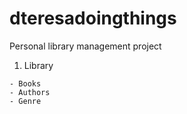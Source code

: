 # dteresadoingthings
Personal library management project

1. Library
```
- Books
- Authors
- Genre
```
